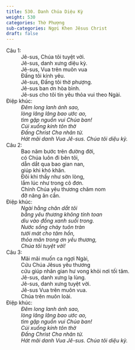 ```yaml
---
title: 530. Danh Chúa Diệu Kỳ
weight: 530
categories: Thờ Phượng
sub-categories: Ngợi Khen Jêsus Christ
draft: false
---
```

<dl><dt>Câu 1:</dt><dd data-verse="1">Jê-sus, Chúa tôi tuyệt vời. <br/>Jê-sus, danh xưng diệu kỳ. <br/>Jê-sus, Vua trên muôn vua <br/>Đấng tôi kính yêu. <br/>Jê-sus, Đấng tôi thờ phượng. <br/>Jê-sus ban ơn hòa bình. <br/>Jê-sus cho tôi tin yêu thỏa vui theo Ngài. </dd><dt>Điệp khúc:</dt><dd data-chorus="1"><em>Đêm long lanh ánh sao, <br/>lòng lâng lâng bao ước ao, <br/>tìm gặp nguồn vui Chúa ban! <br/>Cúi xuống kính tôn thờ <br/>Đấng Christ Cha nhân từ. <br/>Hát mãi danh Vua Jê-sus. Chúa tôi diệu kỳ. </em></dd><dt>Câu 2:</dt><dd data-verse="2">Bao năm bước trên đường đời, <br/>có Chúa luôn đi bên tôi, <br/>dẫn dắt qua bao gian nan, <br/>giúp khi khó khăn. <br/>Đôi khi thấy như sờn lòng, <br/>lắm lúc như trong cô đơn. <br/>Chính Chúa yêu thương chăm nom <br/>đỡ nâng ân cần. </dd><dt>Điệp khúc:</dt><dd data-chorus="1"><em>Ngài hằng chăn dắt tôi <br/>bằng yêu thương không tính toan <br/>dìu vào đồng xanh suối trong. <br/>Nước sống chảy tuôn tràn <br/>tưới mát cho tâm hồn, <br/>thỏa mãn trong ơn yêu thương, <br/>Chúa tôi tuyệt vời! </em></dd><dt>Câu 3:</dt><dd data-verse="3">Mãi mãi muốn ca ngợi Ngài, <br/>Cứu Chúa Jêsus yêu thương <br/>cứu giúp nhân gian hư vong khỏi nơi tối tăm. <br/>Jê-sus, danh xưng lạ lùng. <br/>Jê-sus, danh xưng tuyệt vời. <br/>Jê-sus Vua trên muôn vua. <br/>Chúa trên muôn loài. </dd><dt>Điệp khúc:</dt><dd data-chorus="1"><em>Đêm long lanh ánh sao, <br/>lòng lâng lâng bao ước ao, <br/>tìm gặp nguồn vui Chúa ban! <br/>Cúi xuống kính tôn thờ <br/>Đấng Christ Cha nhân từ. <br/>Hát mãi danh Vua Jê-sus. Chúa tôi diệu kỳ. </em></dd></dl>
